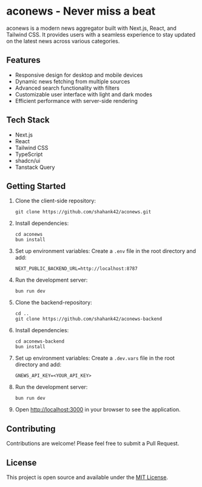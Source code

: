 # aconews - Never miss a beat

aconews is a modern news aggregator built with Next.js, React, and Tailwind CSS. It provides users with a seamless experience to stay updated on the latest news across various categories.

## Features

- Responsive design for desktop and mobile devices
- Dynamic news fetching from multiple sources
- Advanced search functionality with filters
- Customizable user interface with light and dark modes
- Efficient performance with server-side rendering

## Tech Stack

- Next.js
- React
- Tailwind CSS
- TypeScript
- shadcn/ui
- Tanstack Query

## Getting Started

1. Clone the client-side repository:
   ```
   git clone https://github.com/shahank42/aconews.git
   ```

2. Install dependencies:
   ```
   cd aconews
   bun install
   ```

3. Set up environment variables:
   Create a `.env` file in the root directory and add:
   ```
   NEXT_PUBLIC_BACKEND_URL=http://localhost:8787
   ```

4. Run the development server:
   ```
   bun run dev
   ```

5. Clone the backend-repository:
   ```
   cd ..
   git clone https://github.com/shahank42/aconews-backend
   ```

6. Install dependencies:
   ```
   cd aconews-backend
   bun install
   ```
7. Set up environment variables:
   Create a `.dev.vars` file in the root directory and add:
   ```
   GNEWS_API_KEY=<YOUR_API_KEY>
   ```
8. Run the development server:
   ```
   bun run dev
   ```
9. Open [http://localhost:3000](http://localhost:3000) in your browser to see the application.


## Contributing

Contributions are welcome! Please feel free to submit a Pull Request.

## License

This project is open source and available under the [MIT License](LICENSE).
